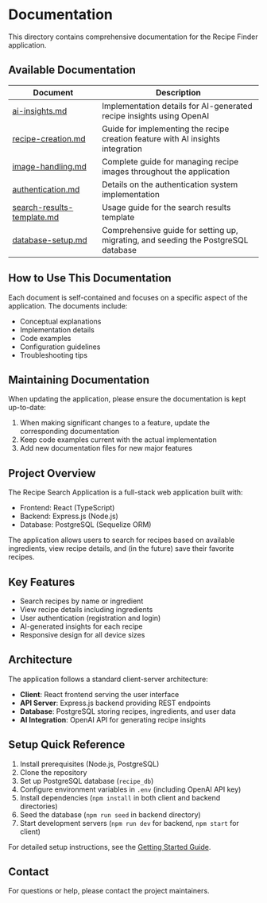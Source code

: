 # Documentation

This directory contains comprehensive documentation for the Recipe Finder application.

## Available Documentation

| Document | Description |
|----------|-------------|
| [ai-insights.md](ai-insights.md) | Implementation details for AI-generated recipe insights using OpenAI |
| [recipe-creation.md](recipe-creation.md) | Guide for implementing the recipe creation feature with AI insights integration |
| [image-handling.md](image-handling.md) | Complete guide for managing recipe images throughout the application |
| [authentication.md](authentication.md) | Details on the authentication system implementation |
| [search-results-template.md](search-results-template.md) | Usage guide for the search results template |
| [database-setup.md](database-setup.md) | Comprehensive guide for setting up, migrating, and seeding the PostgreSQL database |

## How to Use This Documentation

Each document is self-contained and focuses on a specific aspect of the application. The documents include:

- Conceptual explanations
- Implementation details
- Code examples
- Configuration guidelines
- Troubleshooting tips

## Maintaining Documentation

When updating the application, please ensure the documentation is kept up-to-date:

1. When making significant changes to a feature, update the corresponding documentation
2. Keep code examples current with the actual implementation
3. Add new documentation files for new major features

## Project Overview

The Recipe Search Application is a full-stack web application built with:

- Frontend: React (TypeScript)
- Backend: Express.js (Node.js)
- Database: PostgreSQL (Sequelize ORM)

The application allows users to search for recipes based on available ingredients, view recipe details, and (in the future) save their favorite recipes.

## Key Features

- Search recipes by name or ingredient
- View recipe details including ingredients
- User authentication (registration and login)
- AI-generated insights for each recipe
- Responsive design for all device sizes

## Architecture

The application follows a standard client-server architecture:

- **Client**: React frontend serving the user interface
- **API Server**: Express.js backend providing REST endpoints
- **Database**: PostgreSQL storing recipes, ingredients, and user data
- **AI Integration**: OpenAI API for generating recipe insights

## Setup Quick Reference

1. Install prerequisites (Node.js, PostgreSQL)
2. Clone the repository
3. Set up PostgreSQL database (`recipe_db`)
4. Configure environment variables in `.env` (including OpenAI API key)
5. Install dependencies (`npm install` in both client and backend directories)
6. Seed the database (`npm run seed` in backend directory)
7. Start development servers (`npm run dev` for backend, `npm start` for client)

For detailed setup instructions, see the [Getting Started Guide](getting-started.md).

## Contact

For questions or help, please contact the project maintainers. 